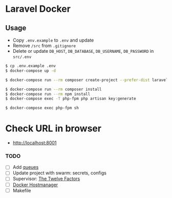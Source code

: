 # Laravel Docker

## Usage
* Copy `.env.example` to `.env` and update
* Remove `/src` from `.gitignore`
* Delete or update `DB_HOST`, `DB_DATABASE`, `DB_USERNAME`, `DB_PASSWORD` in `src/.env`

```bash
$ cp .env.example .env
$ docker-compose up -d

$ docker-compose run --rm composer create-project --prefer-dist laravel/laravel ./

$ docker-compose run --rm composer install
$ docker-compose run --rm npm install
$ docker-compose exec -T php-fpm php artisan key:generate

$ docker-compose exec php-fpm sh
```

# Check URL in browser
* [http://localhost:8001](http://localhost:8001)

### TODO
* [ ] Add [queues](https://laravel.com/docs/5.6/queues)
* [ ] Update project with swarm: secrets, configs
* [ ] Supervisor: [The Twelve Factors](https://12factor.net/)
* [ ] [Docker Hostmanager](https://github.com/iamluc/docker-hostmanager)
* [ ] Makefile
